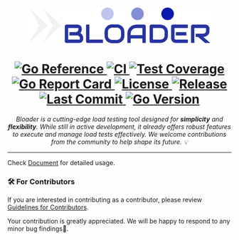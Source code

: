 <h1 align="center">
  <a href="https://docs.bloader.cresplanex.org">
    <picture>
      <source height="80" media="(prefers-color-scheme: dark)" srcset="https://raw.githubusercontent.com/cresplanex/bloader/main/docs/static/bloader_logo.png">
      <img height="80" alt="Bloader" src="https://raw.githubusercontent.com/cresplanex/bloader/main/docs/static/bloader_logo.png">
    </picture>
  </a>
  <br>
  <br>
  <a href="https://pkg.go.dev/github.com/cresplanex/bloader">
    <img src="https://pkg.go.dev/badge/github.com/cresplanex/bloader.svg" alt="Go Reference">
  </a>
  <a href="https://github.com/cresplanex/bloader/actions/workflows/ci.yaml">
    <img src="https://github.com/cresplanex/bloader/actions/workflows/ci.yaml/badge.svg" alt="CI">
  </a>
  <a href="https://codecov.io/gh/cresplanex/bloader">
    <img src="https://codecov.io/gh/cresplanex/bloader/branch/main/graph/badge.svg" alt="Test Coverage">
  </a>
  <a href="https://goreportcard.com/report/github.com/cresplanex/bloader">
    <img src="https://goreportcard.com/badge/github.com/cresplanex/bloader" alt="Go Report Card">
  </a>
  <a href="https://github.com/cresplanex/bloader/blob/main/LICENSE">
    <img src="https://img.shields.io/github/license/cresplanex/bloader" alt="License">
  </a>
  <a href="https://github.com/cresplanex/bloader/releases">
    <img src="https://img.shields.io/github/v/release/cresplanex/bloader.svg" alt="Release">
  </a>
  <a href="https://github.com/cresplanex/bloader/commits/main">
    <img src="https://img.shields.io/github/last-commit/cresplanex/bloader.svg" alt="Last Commit">
  </a>
  <a href="https://golang.org/doc/devel/release.html">
    <img src="https://img.shields.io/github/go-mod/go-version/cresplanex/bloader.svg" alt="Go Version">
  </a>
</h1>
<p align="center">
  <em>Bloader is a cutting-edge load testing tool designed for <b>simplicity</b> and <b>flexibility</b>. While still in active development, it already offers robust features to execute and manage load tests effectively. We welcome contributions from the community to help shape its future. 💡</em>
</p>

---

Check [Document](https://docs.bloader.cresplanex.org) for detailed usage.

### 🛠 For Contributors

If you are interested in contributing as a contributor, please review [Guidelines for Contributors](https://github.com/cresplanex/bloader/blob/main/docs/contributing/index.md).

Your contribution is greatly appreciated. We will be happy to respond to any minor bug findings💪.